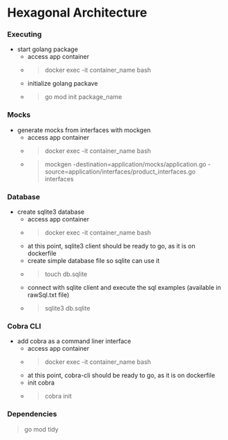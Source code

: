 # Hexagonal Architecture

### Executing
- start golang package
  - access app container
  - > docker exec -it container_name bash
  - initialize golang packave
  - > go mod init package_name

### Mocks
- generate mocks from interfaces with mockgen
  - access app container
  - > docker exec -it container_name bash
  - > mockgen -destination=application/mocks/application.go -source=application/interfaces/product_interfaces.go interfaces

### Database
- create sqlite3 database
  - access app container
  - > docker exec -it container_name bash
  - at this point, sqlite3 client should be ready to go, as it is on dockerfile
  - create simple database file so sqlite can use it
  - > touch db.sqlite
  - connect with sqlite client and execute the sql examples (available in rawSql.txt file)
  - > sqlite3 db.sqlite

### Cobra CLI
- add cobra as a command liner interface
  - access app container
  - > docker exec -it container_name bash
  - at this point, cobra-cli should be ready to go, as it is on dockerfile
  - init cobra 
  - > cobra init

### Dependencies
> go mod tidy